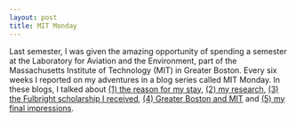 ```yaml
---
layout: post
title: MIT Monday
---
```


Last semester, I was given the amazing opportunity  of spending a semester at the Laboratory for Aviation and the Environment, 
part of the Massachusetts Institute of Technology (MIT) in Greater Boston. Every six weeks I reported on my adventures in a blog series
called MIT Monday. In these blogs, I talked about 
<a href="https://docs.google.com/viewer?url=https://raw.githubusercontent.com/bertlenaerts/bertlenaerts.github.io/master/files/1_MIT_MONDAY.pdf" target="_blank"> (1) the reason for my stay</a>, 
<a href="https://docs.google.com/viewer?url=https://raw.githubusercontent.com/bertlenaerts/bertlenaerts.github.io/master/files/2_MIT_MONDAY.pdf" target="_blank"> (2) my research</a>, 
<a href="https://docs.google.com/viewer?url=https://raw.githubusercontent.com/bertlenaerts/bertlenaerts.github.io/master/files/3_MIT_MONDAY.pdf" target="_blank"> (3) the Fulbright scholarship I received</a>, 
<a href="https://docs.google.com/viewer?url=https://raw.githubusercontent.com/bertlenaerts/bertlenaerts.github.io/master/files/4_MIT_MONDAY.pdf" target="_blank"> (4) Greater Boston and MIT</a> and 
<a href="https://docs.google.com/viewer?url=https://raw.githubusercontent.com/bertlenaerts/bertlenaerts.github.io/master/files/5_MIT_MONDAY.pdf" target="_blank"> (5) my final impressions</a>.
